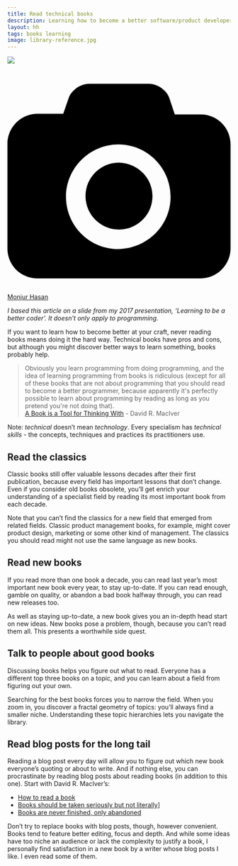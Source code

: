 ```yaml
---
title: Read technical books
description: Learning how to become a better software/product developer/manager
layout: hh
tags: books learning
image: library-reference.jpg
---
```


![](library-reference.jpg)

<a class="unsplash" href="https://unsplash.com/photos/IZyAtxoPX98" rel="noopener noreferrer"><span><svg xmlns="http://www.w3.org/2000/svg" viewBox="0 0 32 32"><title>unsplash-logo</title><path d="M20.8 18.1c0 2.7-2.2 4.8-4.8 4.8s-4.8-2.1-4.8-4.8c0-2.7 2.2-4.8 4.8-4.8 2.7.1 4.8 2.2 4.8 4.8zm11.2-7.4v14.9c0 2.3-1.9 4.3-4.3 4.3h-23.4c-2.4 0-4.3-1.9-4.3-4.3v-15c0-2.3 1.9-4.3 4.3-4.3h3.7l.8-2.3c.4-1.1 1.7-2 2.9-2h8.6c1.2 0 2.5.9 2.9 2l.8 2.4h3.7c2.4 0 4.3 1.9 4.3 4.3zm-8.6 7.5c0-4.1-3.3-7.5-7.5-7.5-4.1 0-7.5 3.4-7.5 7.5s3.3 7.5 7.5 7.5c4.2-.1 7.5-3.4 7.5-7.5z"></path></svg></span><span>Monjur Hasan</span></a>

_I based this article on a slide from my 2017 presentation, ‘Learning to be a better coder’.
It doesn’t only apply to programming._

If you want to learn how to become better at your craft, never reading books means doing it the hard way.
Technical books have pros and cons, but although you might discover better ways to learn something, books probably help.

> Obviously you learn programming from doing programming, and the idea of learning programming from books is ridiculous (except for all of these books that are not about programming that you should read to become a better programmer, because apparently it's perfectly possible to learn about programming by reading as long as you pretend you're not doing that).  
> [A Book is a Tool for Thinking With](https://notebook.drmaciver.com/posts/2020-06-09-10:23.html) - David R. MacIver

Note: _technical_ doesn’t mean _technology_.
Every specialism has _technical skills_ - the concepts, techniques and practices its practitioners use.

## Read the classics

Classic books still offer valuable lessons decades after their first publication, because every field has important lessons that don’t change.
Even if you consider old books obsolete, you’ll get enrich your understanding of a specialist field by reading its most important book from each decade.

Note that you can’t find the classics for a new field that emerged from related fields.
Classic product management books, for example, might cover product design, marketing or some other kind of management.
The classics you should read might not use the same language as new books.

## Read new books

If you read more than one book a decade, you can read last year’s most important new book every year, to stay up-to-date.
If you can read enough, gamble on quality, or abandon a bad book halfway through, you can read new releases too.

As well as staying up-to-date, a new book gives you an in-depth head start on new ideas.
New books pose a problem, though, because you can’t read them all.
This presents a worthwhile side quest.

## Talk to people about good books

Discussing books helps you figure out what to read.
Everyone has a different top three books on a topic, and you can learn about a field from figuring out your own.

Searching for the best books forces you to narrow the field.
When you zoom in, you discover a fractal geometry of topics: you’ll always find a smaller niche.
Understanding these topic hierarchies lets you navigate the library.

## Read blog posts for the long tail

Reading a blog post every day will allow you to figure out which new book everyone’s quoting or about to write.
And if nothing else, you can procrastinate by reading blog posts about reading books (in addition to this one).
Start with David R. MacIver’s:

* [How to read a book](https://notebook.drmaciver.com/posts/2020-05-13-09:56.html)
* [Books should be taken seriously but not literally](https://notebook.drmaciver.com/posts/2020-03-12-07:45.html)]
* [Books are never finished, only abandoned](https://notebook.drmaciver.com/posts/2020-06-24-15:31.html)

Don’t try to replace books with blog posts, though, however convenient.
Books tend to feature better editing, focus and depth.
And while some ideas have too niche an audience or lack the complexity to justify a book,
I personally find satisfaction in a new book by a writer whose blog posts I like.
I even read some of them.

